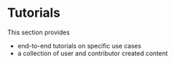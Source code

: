 # Tutorials

This section provides

* end-to-end tutorials on specific use cases
* a collection of user and contributor created content